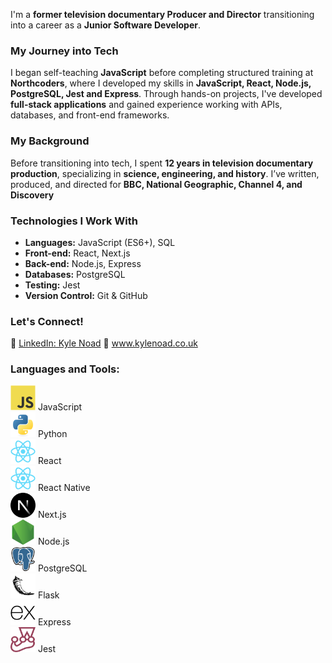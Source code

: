 I'm a **former television documentary Producer and Director** transitioning into a career as a **Junior Software Developer**.

###  My Journey into Tech  
I began self-teaching **JavaScript** before completing structured training at **Northcoders**, where I developed my skills in **JavaScript, React, Node.js, PostgreSQL, Jest and Express**. Through hands-on projects, I've developed **full-stack applications** and gained experience working with APIs, databases, and front-end frameworks.  

###  My Background  
Before transitioning into tech, I spent **12 years in television documentary production**, specializing in **science, engineering, and history**. I’ve written, produced, and directed for **BBC, National Geographic, Channel 4, and Discovery**

###  Technologies I Work With  
- **Languages:** JavaScript (ES6+), SQL  
- **Front-end:** React, Next.js
- **Back-end:** Node.js, Express
- **Databases:** PostgreSQL  
- **Testing:** Jest  
- **Version Control:** Git & GitHub  

###  Let's Connect!  
🔗 [LinkedIn: Kyle Noad](https://www.linkedin.com/in/kyle-noad-09771282/)
🔗 www.kylenoad.co.uk

### Languages and Tools:

<img src="https://raw.githubusercontent.com/devicons/devicon/master/icons/javascript/javascript-original.svg" alt="JavaScript" width="40" height="40"/> JavaScript  
<img src="https://raw.githubusercontent.com/devicons/devicon/master/icons/python/python-original.svg" alt="Python" width="40" height="40"/> Python  
<img src="https://raw.githubusercontent.com/devicons/devicon/master/icons/react/react-original.svg" alt="React" width="40" height="40"/> React  
<img src="https://raw.githubusercontent.com/devicons/devicon/master/icons/react/react-original.svg" alt="React Native" width="40" height="40"/> React Native  
<img src="https://raw.githubusercontent.com/devicons/devicon/master/icons/nextjs/nextjs-original.svg" alt="Next.js" width="40" height="40"/> Next.js  
<img src="https://raw.githubusercontent.com/devicons/devicon/master/icons/nodejs/nodejs-original.svg" alt="Node.js" width="40" height="40"/> Node.js  
<img src="https://raw.githubusercontent.com/devicons/devicon/master/icons/postgresql/postgresql-original.svg" alt="PostgreSQL" width="40" height="40"/> PostgreSQL  
<img src="https://raw.githubusercontent.com/devicons/devicon/master/icons/flask/flask-original.svg" alt="Flask" width="40" height="40"/> Flask  
<img src="https://raw.githubusercontent.com/devicons/devicon/master/icons/express/express-original.svg" alt="Express" width="40" height="40"/> Express  
<img src="https://raw.githubusercontent.com/devicons/devicon/master/icons/jest/jest-plain.svg" alt="Jest" width="40" height="40"/> Jest

